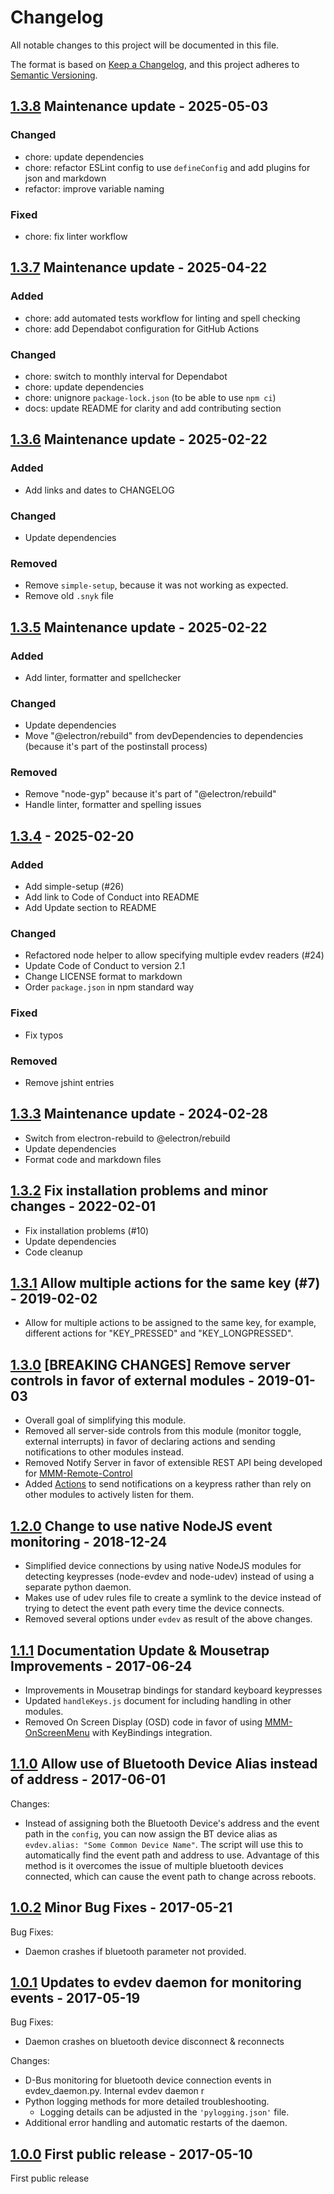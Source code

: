 # Changelog

All notable changes to this project will be documented in this file.

The format is based on [Keep a Changelog](https://keepachangelog.com/en/1.1.0/),
and this project adheres to [Semantic Versioning](https://semver.org/spec/v2.0.0.html).

## [1.3.8](https://github.com/shbatm/MMM-KeyBindings/compare/v1.3.7...v1.3.8) Maintenance update - 2025-05-03

### Changed

- chore: update dependencies
- chore: refactor ESLint config to use `defineConfig` and add plugins for json and markdown
- refactor: improve variable naming

### Fixed

- chore: fix linter workflow

## [1.3.7](https://github.com/shbatm/MMM-KeyBindings/compare/v1.3.5...v1.3.6) Maintenance update - 2025-04-22

### Added

- chore: add automated tests workflow for linting and spell checking
- chore: add Dependabot configuration for GitHub Actions

### Changed

- chore: switch to monthly interval for Dependabot
- chore: update dependencies
- chore: unignore `package-lock.json` (to be able to use `npm ci`)
- docs: update README for clarity and add contributing section

## [1.3.6](https://github.com/shbatm/MMM-KeyBindings/compare/v1.3.5...v1.3.6) Maintenance update - 2025-02-22

### Added

- Add links and dates to CHANGELOG

### Changed

- Update dependencies

### Removed

- Remove `simple-setup`, because it was not working as expected.
- Remove old `.snyk` file

## [1.3.5](https://github.com/shbatm/MMM-KeyBindings/compare/v1.3.4...v1.3.5) Maintenance update - 2025-02-22

### Added

- Add linter, formatter and spellchecker

### Changed

- Update dependencies
- Move "@electron/rebuild" from devDependencies to dependencies (because it's part of the postinstall process)

### Removed

- Remove "node-gyp" because it's part of "@electron/rebuild"
- Handle linter, formatter and spelling issues

## [1.3.4](https://github.com/shbatm/MMM-KeyBindings/compare/v1.3.3...v1.3.4) - 2025-02-20

### Added

- Add simple-setup (#26)
- Add link to Code of Conduct into README
- Add Update section to README

### Changed

- Refactored node helper to allow specifying multiple evdev readers (#24)
- Update Code of Conduct to version 2.1
- Change LICENSE format to markdown
- Order `package.json` in npm standard way

### Fixed

- Fix typos

### Removed

- Remove jshint entries

## [1.3.3](https://github.com/shbatm/MMM-KeyBindings/compare/v1.3.2...v1.3.3) Maintenance update - 2024-02-28

- Switch from electron-rebuild to @electron/rebuild
- Update dependencies
- Format code and markdown files

## [1.3.2](https://github.com/shbatm/MMM-KeyBindings/compare/v1.3.1...v1.3.2) Fix installation problems and minor changes - 2022-02-01

- Fix installation problems (#10)
- Update dependencies
- Code cleanup

## [1.3.1](https://github.com/shbatm/MMM-KeyBindings/compare/v1.3.0...v1.3.1) Allow multiple actions for the same key (#7) - 2019-02-02

- Allow for multiple actions to be assigned to the same key, for example, different actions for "KEY_PRESSED" and "KEY_LONGPRESSED".

## [1.3.0](https://github.com/shbatm/MMM-KeyBindings/compare/v1.2.0...v1.3.0) [BREAKING CHANGES] Remove server controls in favor of external modules - 2019-01-03

- Overall goal of simplifying this module.
- Removed all server-side controls from this module (monitor toggle, external interrupts) in favor of declaring actions and sending notifications to other modules instead.
- Removed Notify Server in favor of extensible REST API being developed for [MMM-Remote-Control](https://github.com/Jopyth/MMM-Remote-Control/pull/104)
- Added [Actions](README.md#Actions) to send notifications on a keypress rather than rely on other modules to actively listen for them.

## [1.2.0](https://github.com/shbatm/MMM-KeyBindings/compare/v1.1.1...v1.2.0) Change to use native NodeJS event monitoring - 2018-12-24

- Simplified device connections by using native NodeJS modules for detecting keypresses (node-evdev and node-udev) instead of using a separate python daemon.
- Makes use of udev rules file to create a symlink to the device instead of trying to detect the event path every time the device connects.
- Removed several options under `evdev` as result of the above changes.

## [1.1.1](https://github.com/shbatm/MMM-KeyBindings/compare/v1.1.0...v1.1.1) Documentation Update & Mousetrap Improvements - 2017-06-24

- Improvements in Mousetrap bindings for standard keyboard keypresses
- Updated `handleKeys.js` document for including handling in other modules.
- Removed On Screen Display (OSD) code in favor of using [MMM-OnScreenMenu](https://github.com/shbatm/MMM-OnScreenMenu) with KeyBindings integration.

## [1.1.0](https://github.com/shbatm/MMM-KeyBindings/compare/v1.0.2...v1.1.0) Allow use of Bluetooth Device Alias instead of address - 2017-06-01

Changes:

- Instead of assigning both the Bluetooth Device's address and the event path in the `config`, you can now assign the BT device alias as `evdev.alias: "Some Common Device Name"`. The script will use this to automatically find the event path and address to use. Advantage of this method is it overcomes the issue of multiple bluetooth devices connected, which can cause the event path to change across reboots.

## [1.0.2](https://github.com/shbatm/MMM-KeyBindings/compare/v1.0.1...v1.0.2) Minor Bug Fixes - 2017-05-21

Bug Fixes:

- Daemon crashes if bluetooth parameter not provided.

## [1.0.1](https://github.com/shbatm/MMM-KeyBindings/compare/v1.0.0...v1.0.1) Updates to evdev daemon for monitoring events - 2017-05-19

Bug Fixes:

- Daemon crashes on bluetooth device disconnect & reconnects

Changes:

- D-Bus monitoring for bluetooth device connection events in evdev_daemon.py. Internal evdev daemon r
- Python logging methods for more detailed troubleshooting.
  - Logging details can be adjusted in the `'pylogging.json'` file.
- Additional error handling and automatic restarts of the daemon.

## [1.0.0](https://github.com/shbatm/MMM-KeyBindings/releases/tag/v1.0.0) First public release - 2017-05-10

First public release
